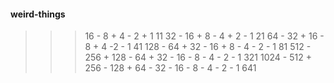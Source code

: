#### weird-things

>>> 16 - 8 + 4 - 2 + 1
11
>>> 32 - 16 + 8 - 4 + 2 - 1
21
>>> 64 - 32 + 16 - 8 + 4 -2 - 1
41
>>> 128 - 64 + 32 - 16 + 8 - 4 - 2 - 1
81
>>> 512 - 256 + 128 - 64 + 32 - 16 - 8 - 4 - 2 - 1
321
>>> 1024 - 512 + 256 - 128 + 64 - 32 - 16 - 8 - 4 - 2 - 1
641

